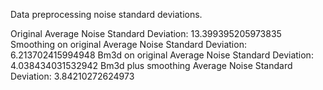 Data preprocessing noise standard deviations.

Original Average Noise Standard Deviation: 13.399395205973835
Smoothing on original Average Noise Standard Deviation: 6.213702415994948
Bm3d on original Average Noise Standard Deviation: 4.038434031532942
Bm3d plus smoothing Average Noise Standard Deviation: 3.84210272624973
